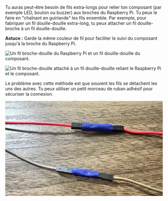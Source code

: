 Tu auras peut-être besoin de fils extra-longs pour relier ton composant (par exemple LED, bouton ou buzzer) aux broches du Raspberry Pi. Tu peux le faire en "chaînant en guirlande" les fils ensemble. Par exemple, pour fabriquer un fil douille-douille extra-long, tu peux attacher un fil douille-broche à un fil douille-douille.

**Astuce :** Garde la même couleur de fil pour faciliter le suivi du composant jusqu'à la broche du Raspberry Pi.

![Un fil broche-douille du Raspberry Pi et un fil douille-douille du composant.](images/daisy-chain-ends.JPG)

![Un fil broche-douille attaché à un fil douille-douille reliant le Raspberry Pi et le composant.](images/daisy-chain.JPG)

Le problème avec cette méthode est que souvent les fils se détachent les uns des autres. Tu peux utiliser un petit morceau de ruban adhésif pour sécuriser la connexion.

![Un fil broche-douille scotché à un fil douille-douille.](images/tape-daisy-chain.JPG)
